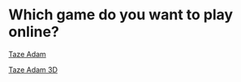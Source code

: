 # Which game do you want to play online?
[Taze Adam](tazeadam.md)

[Taze Adam 3D](playtazeadam3d.md)
